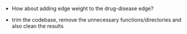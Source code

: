 - How about adding edge weight to the drug-disease edge? 

- trim the codebase, remove the unnecessary functions/directories and also clean the results 